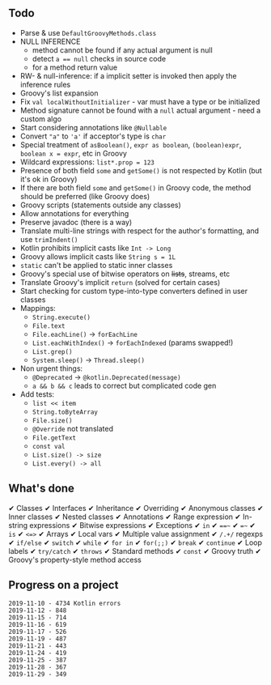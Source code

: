 ## Todo

- Parse & use `DefaultGroovyMethods.class`
- NULL INFERENCE
    - method cannot be found if any actual argument is null
    - detect `a == null` checks in source code
    - for a method return value
- RW- & null-inference: if a implicit setter is invoked then apply the inference rules
- Groovy's list expansion
- Fix `val localWithoutInitializer` - var must have a type or be initialized
- Method signature cannot be found with a `null` actual argument - need a custom algo
- Start considering annotations like `@Nullable`
- Convert `"a"` to `'a'` if acceptor's type is `char`
- Special treatment of `asBoolean()`, `expr as boolean`, `(boolean)expr`, `boolean x = expr`, etc in Groovy
- Wildcard expressions: `list*.prop = 123`
- Presence of both field `some` and `getSome()` is not respected by Kotlin (but it's ok in Groovy)
- If there are both field `some` and `getSome()` in Groovy code, the method should be preferred (like Groovy does)
- Groovy scripts (statements outside any classes)
- Allow annotations for everything
- Preserve javadoc (there is a way)
- Translate multi-line strings with respect for the author's formatting, and use `trimIndent()`
- Kotlin prohibits implicit casts like `Int -> Long`
- Groovy allows implicit casts like `String s = 1L`
- `static` can't be applied to static inner classes
- Groovy's special use of bitwise operators on ~~lists~~, streams, etc
- Translate Groovy's implicit `return` (solved for certain cases)
- Start checking for custom type-into-type converters defined in user classes
- Mappings:
    - `String.execute()`
    - `File.text`
    - `File.eachLine()` → `forEachLine`
    - `List.eachWithIndex()` → `forEachIndexed` (params swapped!)
    - `List.grep()`
    - `System.sleep()` → `Thread.sleep()`
- Non urgent things:
    - `@Deprecated` → `@kotlin.Deprecated(message)`
    - `a && b && c` leads to correct but complicated code gen
- Add tests:
    - `list << item`
    - `String.toByteArray`
    - `File.size()`
    - `@Override` not translated
    - `File.getText`
    - `const val`
    - `List.size() -> size`
    - `List.every() -> all`

## What's done

✔ Classes ✔ Interfaces
✔ Inheritance
✔ Overriding
✔ Anonymous classes 
✔ Inner classes ✔ Nested classes
✔ Annotations
✔ Range expression
✔ In-string expressions
✔ Bitwise expressions
✔ Exceptions
✔ `in` ✔ `==~` ✔ `=~` ✔ `is` ✔ `<=>`
✔ Arrays
✔ Local vars
✔ Multiple value assignment
✔ `/.+/` regexps
✔ `if/else` ✔ `switch` ✔ `while` ✔ `for in` ✔ `for(;;)`
✔ `break` ✔ `continue`
✔ Loop labels
✔ `try/catch`
✔ `throws`
✔ Standard methods
✔ `const`
✔ Groovy truth
✔ Groovy's property-style method access


## Progress on a project

    2019-11-10 - 4734 Kotlin errors
    2019-11-12 - 848
    2019-11-15 - 714
    2019-11-16 - 619
    2019-11-17 - 526
    2019-11-19 - 487
    2019-11-21 - 443
    2019-11-24 - 419
    2019-11-25 - 387
    2019-11-28 - 367
    2019-11-29 - 349
